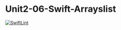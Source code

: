 # Unit2-06-Swift-Arrayslist
[![SwiftLint](https://github.com/ICS4U-Programming-ValI/Unit2-06-Swift-Arrayslist/workflows/SwiftLint/badge.svg)](https://github.com/ICS4U-Programming-ValI/Unit2-06-Swift-Arrayslist/actions)
